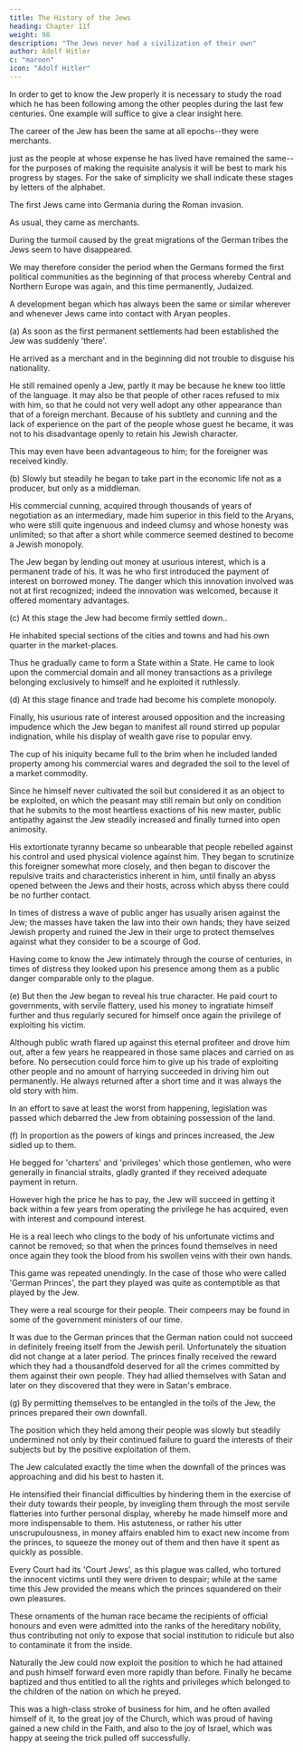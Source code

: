 ```yaml
---
title: The History of the Jews
heading: Chapter 11f
weight: 98
description: "The Jews never had a civilization of their own"
author: Adolf Hitler
c: "maroon"
icon: "Adolf Hitler"
---
```



In order to get to know the Jew properly it is necessary to study the road which he has
been following among the other peoples during the last few centuries. One example
will suffice to give a clear insight here. 

The career of the Jew has been the same at all epochs--they were merchants. 

just as the people at whose expense he has lived have remained the same--for the
purposes of making the requisite analysis it will be best to mark his progress by stages.
For the sake of simplicity we shall indicate these stages by letters of the alphabet.

The first Jews came into Germania during the Roman invasion.

As usual, they came as merchants. 

During the turmoil caused by the great migrations of the German tribes the Jews seem to have disappeared. 

We may therefore consider the period when the Germans formed the first political communities as the beginning of that process whereby Central and Northern Europe was again, and this time permanently, Judaized. 

A development began which has always been the same or similar wherever and whenever Jews came into contact with Aryan peoples.

(a) As soon as the first permanent settlements had been established the Jew was suddenly 'there'. 

He arrived as a merchant and in the beginning did not trouble to disguise his nationality. 

He still remained openly a Jew, partly it may be because he  knew too little of the language. It may also be that people of other races refused to mix with him, so that he could not very well adopt any other appearance than that of a foreign merchant. Because of his subtlety and cunning and the lack of experience on the part of the people whose guest he became, it was not to his disadvantage openly to
retain his Jewish character. 

This may even have been advantageous to him; for the foreigner was received kindly.

(b) Slowly but steadily he began to take part in the economic life not as a producer, but only as a middleman. 

His commercial cunning, acquired through thousands of years of negotiation as an intermediary, made him superior in this field to the Aryans, who were still quite ingenuous and indeed clumsy and whose honesty was unlimited; so that after a short while commerce seemed destined to
become a Jewish monopoly. 

The Jew began by lending out money at usurious interest, which is a permanent trade of his. It was he who first introduced the payment of
interest on borrowed money. The danger which this innovation involved was not at first recognized; indeed the innovation was welcomed, because it offered momentary advantages.


(c) At this stage the Jew had become firmly settled down..

He inhabited special sections of the cities and towns and had his own quarter in the market-places.

Thus he gradually came to form a State within a State. He came to look upon the commercial domain and all money transactions as a privilege belonging exclusively to himself and he exploited it ruthlessly.


(d) At this stage finance and trade had become his complete monopoly.

Finally, his usurious rate of interest aroused opposition and the increasing impudence which the Jew began to manifest all round stirred up popular indignation, while his display of wealth gave rise to popular envy. 

The cup of his iniquity became full to the brim when he included landed property among his commercial wares and degraded the soil to the level of a market commodity. 

Since he himself never cultivated the soil but considered it as an object to be exploited, on which the peasant may still remain but only on
condition that he submits to the most heartless exactions of his new master, public antipathy against the Jew steadily increased and finally turned into open animosity. 

His extortionate tyranny became so unbearable that people rebelled against his control and used physical violence against him. They began to scrutinize this foreigner somewhat more closely, and then began to discover the repulsive traits and characteristics inherent in him, until finally an abyss opened between the Jews and their hosts, across which abyss there could be no further contact.

In times of distress a wave of public anger has usually arisen against the Jew; the masses have taken the law into their own hands; they have seized Jewish property and ruined the Jew in their urge to protect themselves against what they consider to be a scourge of God. 

Having come to know the Jew intimately through the course of  centuries, in times of distress they looked upon his presence among them as a public danger comparable only to the plague.


(e) But then the Jew began to reveal his true character. He paid court to governments, with servile flattery, used his money to ingratiate himself further and thus regularly secured for himself once again the privilege of exploiting his victim. 

Although public wrath flared up against this eternal profiteer and drove him out, after a few years he reappeared in those same places and carried on as before. No persecution could force him to give up his trade of exploiting other people and no amount of harrying
succeeded in driving him out permanently. He always returned after a short time and it
was always the old story with him.

In an effort to save at least the worst from happening, legislation was passed which
debarred the Jew from obtaining possession of the land.


(f) In proportion as the powers of kings and princes increased, the Jew sidled up to them. 

He begged for 'charters' and 'privileges' which those gentlemen, who were generally in financial straits, gladly granted if they received adequate payment in return. 

However high the price he has to pay, the Jew will succeed in getting it back within a few years from operating the privilege he has acquired, even with interest and compound interest. 

He is a real leech who clings to the body of his unfortunate victims and cannot be removed; so that when the princes found themselves in need once again they took the blood from his swollen veins with their own hands.

This game was repeated unendingly. In the case of those who were called 'German Princes', the part they played was quite as contemptible as that played by the Jew. 

They were a real scourge for their people. Their compeers may be found in some of the government ministers of our time.

It was due to the German princes that the German nation could not succeed in definitely freeing itself from the Jewish peril. Unfortunately the situation did not change at a later period. The princes finally received the reward which they had a thousandfold deserved for all the crimes committed by them against their own people. They had allied themselves with Satan and later on they discovered that they were in Satan's
embrace. 

(g) By permitting themselves to be entangled in the toils of the Jew, the princes prepared their own downfall.

The position which they held among their people was slowly but steadily undermined not only by their continued failure to guard the
interests of their subjects but by the positive exploitation of them. 

The Jew calculated exactly the time when the downfall of the princes was approaching and did his best to
hasten it. 

He intensified their financial difficulties by hindering them in the exercise of their duty towards their people, by inveigling them through the most servile flatteries into further personal display, whereby he made himself more and more indispensable
to them. His astuteness, or rather his utter unscrupulousness, in money affairs enabled
him to exact new income from the princes, to squeeze the money out of them and then
have it spent as quickly as possible. 

Every Court had its 'Court Jews', as this plague was called, who tortured the innocent victims until they were driven to despair; while at the
same time this Jew provided the means which the princes squandered on their own
pleasures. 

These ornaments of the human race became the recipients of official honours and even were admitted into the ranks of the
hereditary nobility, thus contributing not only to expose that social institution to
ridicule but also to contaminate it from the inside.

Naturally the Jew could now exploit the position to which he had attained and push himself forward even more rapidly than before. Finally he became baptized and thus entitled to all the rights and privileges which belonged to the children of the nation on
which he preyed. 

This was a high-class stroke of business for him, and he often availed himself of it, to the great joy of the Church, which was proud of having gained a new child in the Faith, and also to the joy of Israel, which was happy at seeing the trick
pulled off successfully.


